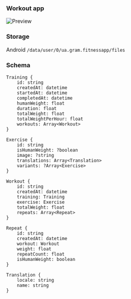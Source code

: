 
### Workout app

![Preview](https://github.com/gram7gram/fitnessapp/blob/master/preview.jpg)

### Storage

Android `/data/user/0/ua.gram.fitnessapp/files`

### Schema

```
Training {
    id: string
    createdAt: datetime
    startedAt: datetime
    completedAt: datetime
    humanWeight: float
    duration: float
    totalWeight: float
    totalWeightPerHour: float
    workouts: Array<Workout>
}
```

```
Exercise {
    id: string
    isHumanWeight: ?boolean
    image: ?string
    translations: Array<Translation>
    variants: ?Array<Exercise>
}
```

```
Workout {
    id: string
    createdAt: datetime
    training: Training
    exercise: Exercise
    totalWeight: float
    repeats: Array<Repeat>
}
```

```
Repeat {
    id: string
    createdAt: datetime
    workout: Workout
    weight: float
    repeatCount: float
    isHumanWeight: boolean
}
```

```
Translation {
    locale: string
    name: string
}
```